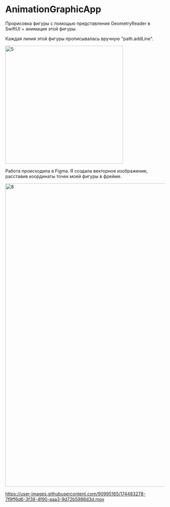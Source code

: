 # AnimationGraphicApp
Прорисовка фигуры с помощью представления GeometryReader в SwiftUI + анимация этой фигуры.

Каждая линия этой фигуры прописывалась вручную "path.addLine".

<img width="372" alt="5" src="https://user-images.githubusercontent.com/90995165/174482452-6cb3a8f9-2503-4d3b-a707-51c12b028694.png">

Работа происходила в Figma. Я создала векторное изображение, расставив координаты точек моей фигуры в фрейме.

<img width="956" alt="8" src="https://user-images.githubusercontent.com/90995165/174483213-fe4ebb46-72a3-4e8d-8ab9-f8303fda5980.png">



https://user-images.githubusercontent.com/90995165/174483278-7f9ff6d6-3f38-4f90-aaa3-9d72b5986d3d.mov



